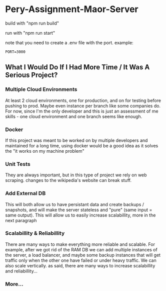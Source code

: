 # Pery-Assignment-Maor-Server

build with "npm run build"

run with "npm run start"

note that you need to create a .env file with the port. example:

```
PORT=3000
```

## What I Would Do If I Had More Time / It Was A Serious Project?

### Multiple Cloud Environments

At least 2 cloud environments, one for production, and on for testing before pushing to prod.
Maybe even instance per branch like some companies do.
For now, since I'm the only developer and this is just an assessment of me skills - one cloud environment and one branch seems like enough.

### Docker

If this project was meant to be worked on by multiple developers and maintained for a long time, using docker would be a good idea as it solves the "it works on my machine problem"

### Unit Tests

They are always important, but in this type of project we rely on web scraping. changes to the wikipedia's website can break stuff.

### Add External DB

This will both allow us to have persistant data and create backups / snapshots, and will make the server stateless and "pure" (same input = same output). This will allow us to easily increase scalabillity, more in the next paragraph

### Scalabillity & Reliabillity

There are many ways to make everything more reliable and scalable.
For example, after we got rid of the RAM DB we can add multiple instances of the server, a load balancer, and maybe some backup instances that will get traffic only when the other one have failed or under heavy traffic.
We can also scale vertically. as said, there are many ways to increase scalabillity and reliabillity...

### More...
